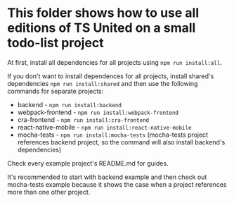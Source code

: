# This folder shows how to use all editions of TS United on a small todo-list project

At first, install all dependencies for all projects using `npm run install:all`.

If you don't want to install dependences for all projects, install shared's dependencies `npm run install:shared` and then use the following commands for separate projects:

-   backend - `npm run install:backend`
-   webpack-frontend - `npm run install:webpack-frontend`
-   cra-frontend - `npm run install:cra-frontend`
-   react-native-mobile - `npm run install:react-native-mobile`
-   mocha-tests - `npm run install:mocha-tests` (mocha-tests project references backend project, so the command will also install backend's dependencies)

Check every example project's README.md for guides.

It's recommended to start with backend example and then check out mocha-tests example because it shows the case when a project references more than one other project.
